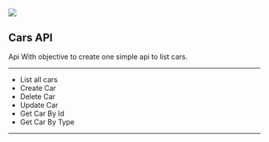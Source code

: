 <h1 align="left">
<img src="https://ik.imagekit.io/j8hebkyzjto/logo_api_Dmy_Xhq_-.png?updatedAt=1628198177169">
</h1>

##  Cars API 

Api With objective to create one simple api to list cars.
<hr />

- List all cars
- Create Car
- Delete Car 
- Update Car
- Get Car By Id
- Get Car By Type

<hr />